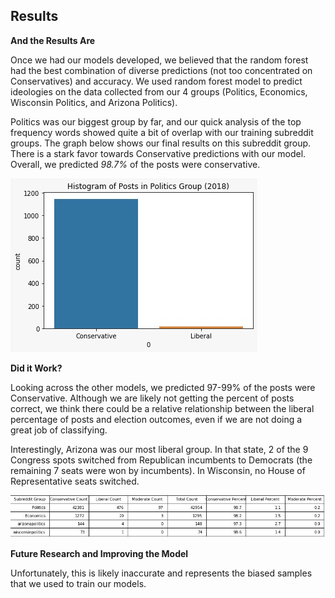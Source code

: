 ## Results

**And the Results Are**

Once we had our models developed, we believed that the random forest had the best combination of diverse predictions (not too concentrated on Conservatives) and accuracy. We used random forest model to predict ideologies on the data collected from our 4 groups (Politics, Economics, Wisconsin Politics, and Arizona Politics).

Politics was our biggest group by far, and our quick analysis of the top frequency words showed quite a bit of overlap with our training subreddit groups. The graph below shows our final results on this subreddit group. There is a stark favor towards Conservative predictions with our model. Overall, we predicted *98.7%* of the posts were conservative.

<img src="./../images/Prediction_results.jpeg?raw=true"/>



**Did it Work?**

Looking across the other models, we predicted 97-99% of the posts were Conservative. Although we are likely not getting the percent of posts correct, we think there could be a relative relationship between the liberal percentage of posts and election outcomes, even if we are not doing a great job of classifying.

Interestingly, Arizona was our most liberal group. In that state, 2 of the 9 Congress spots switched from Republican incumbents to Democrats (the remaining 7 seats were won by incumbents). In Wisconsin, no House of Representative seats switched.

<img src="./../images/test-groups.jpeg?raw=true"/>



**Future Research and Improving the Model**

Unfortunately, this is likely inaccurate and represents the biased samples that we used to train our models.

